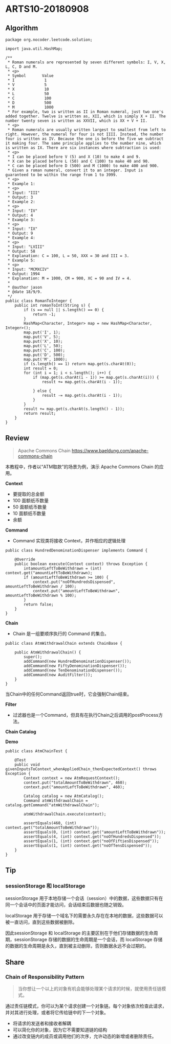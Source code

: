 # ARTS10-20180908

## Algorithm

```
package org.nocoder.leetcode.solution;

import java.util.HashMap;

/**
 * Roman numerals are represented by seven different symbols: I, V, X, L, C, D and M.
 * <p>
 * Symbol       Value
 * I             1
 * V             5
 * X             10
 * L             50
 * C             100
 * D             500
 * M             1000
 * For example, two is written as II in Roman numeral, just two one's added together. Twelve is written as, XII, which is simply X + II. The number twenty seven is written as XXVII, which is XX + V + II.
 * <p>
 * Roman numerals are usually written largest to smallest from left to right. However, the numeral for four is not IIII. Instead, the number four is written as IV. Because the one is before the five we subtract it making four. The same principle applies to the number nine, which is written as IX. There are six instances where subtraction is used:
 * <p>
 * I can be placed before V (5) and X (10) to make 4 and 9.
 * X can be placed before L (50) and C (100) to make 40 and 90.
 * C can be placed before D (500) and M (1000) to make 400 and 900.
 * Given a roman numeral, convert it to an integer. Input is guaranteed to be within the range from 1 to 3999.
 * <p>
 * Example 1:
 * <p>
 * Input: "III"
 * Output: 3
 * Example 2:
 * <p>
 * Input: "IV"
 * Output: 4
 * Example 3:
 * <p>
 * Input: "IX"
 * Output: 9
 * Example 4:
 * <p>
 * Input: "LVIII"
 * Output: 58
 * Explanation: C = 100, L = 50, XXX = 30 and III = 3.
 * Example 5:
 * <p>
 * Input: "MCMXCIV"
 * Output: 1994
 * Explanation: M = 1000, CM = 900, XC = 90 and IV = 4.
 *
 * @author jason
 * @date 18/9/9.
 */
public class RomanToInteger {
    public int romanToInt(String s) {
        if (s == null || s.length() == 0) {
            return -1;
        }
        HashMap<Character, Integer> map = new HashMap<Character, Integer>();
        map.put('I', 1);
        map.put('V', 5);
        map.put('X', 10);
        map.put('L', 50);
        map.put('C', 100);
        map.put('D', 500);
        map.put('M', 1000);
        if (s.length() == 1) return map.get(s.charAt(0));
        int result = 0;
        for (int i = 1; i < s.length(); i++) {
            if (map.get(s.charAt(i - 1)) >= map.get(s.charAt(i))) {
                result += map.get(s.charAt(i - 1));

            } else {
                result -= map.get(s.charAt(i - 1));
            }
        }
        result += map.get(s.charAt(s.length() - 1));
        return result;
    }
}

```

## Review

> Apache Commons Chain
> https://www.baeldung.com/apache-commons-chain


本教程中，作者以“ATM取款”的场景为例，演示 Apache Commons Chain 的应用。

**Context**

- 要提取的总金额
- 100 面额纸币数量
- 50 面额纸币数量
- 10 面额纸币数量
- 余额

**Command**

- Command 实现类将接收 Context，并作相应的逻辑处理

```
public class HundredDenominationDispenser implements Command {

    @Override
    public boolean execute(Context context) throws Exception {
        intamountLeftToBeWithdrawn = (int) context.get("amountLeftToBeWithdrawn);
        if (amountLeftToBeWithdrawn >= 100) {
            context.put("noOfHundredsDispensed", amountLeftToBeWithdrawn / 100);
            context.put("amountLeftToBeWithdrawn", amountLeftToBeWithdrawn % 100);
        }
        return false;
    }
}
```
**Chain**

- Chain 是一组要顺序执行的 Command 的集合。

```
public class AtmWithdrawalChain extends ChainBase {

    public AtmWithdrawalChain() {
        super();
        addCommand(new HundredDenominationDispenser());
        addCommand(new FiftyDenominationDispenser());
        addCommand(new TenDenominationDispenser());
        addCommand(new AuditFilter());
    }
}
```
当Chain中的任何Command返回true时，它会强制Chain结束。

**Filter**

- 过滤器也是一个Command，但具有在执行Chain之后调用的postProcess方法。

**Chain Catalog**

**Demo**

```
public class AtmChainTest {

    @Test
    public void givenInputsToContext_whenAppliedChain_thenExpectedContext() throws Exception {
        Context context = new AtmRequestContext();
        context.put("totalAmountToBeWithdrawn", 460);
        context.put("amountLeftToBeWithdrawn", 460);

        Catalog catalog = new AtmCatalog();
        Command atmWithdrawalChain = catalog.getCommand("atmWithdrawalChain");

        atmWithdrawalChain.execute(context);

        assertEquals(460, (int) context.get("totalAmountToBeWithdrawn"));
        assertEquals(0, (int) context.get("amountLeftToBeWithdrawn"));
        assertEquals(4, (int) context.get("noOfHundredsDispensed"));
        assertEquals(1, (int) context.get("noOfFiftiesDispensed"));
        assertEquals(1, (int) context.get("noOfTensDispensed"));
    }
}
```

## Tip

### sessionStorage 和 localStorage

 sessionStorage 用于本地存储一个会话（session）中的数据，这些数据只有在同一个会话中的页面才能访问，会话结束后数据也随之销毁。

 localStorage 用于存储一个域名下的需要永久存在在本地的数据，这些数据可以被一直访问，直到这些数据被删除。

 因此sessionStorage 和 localStorage 的主要区别在于他们存储数据的生命周期，sessionStorage 存储的数据的生命周期是一个会话，而 localStorage 存储的数据的生命周期是永久，直到被主动删除，否则数据永远不会过期的。

## Share

###  Chain of Responsibility Pattern

> 当你想让一个以上的对象有机会能够处理某个请求的时候，就使用责任链模式。

通过责任链模式，你可以为某个请求创建一个对象链。每个对象依次检查此请求，并对其进行处理，或者将它传给链中的下一个对象。

- 将请求的发送者和接收者解耦
- 可以简化你的对象，因为它不需要知道链的结构
- 通过改变链内的成员或调用他们的次序，允许动态的新增或者删除责任。
